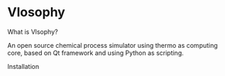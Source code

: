 # Vlosophy



 
What is Vlsophy?

An open source chemical process simulator using thermo as computing core, based on Qt framework and using Python as scripting.

Installation

 
 
